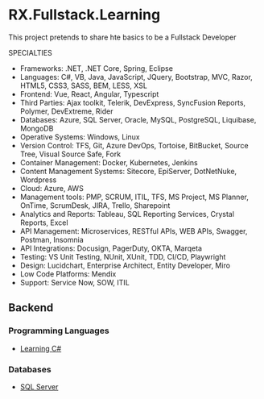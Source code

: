 # RX.Fullstack.Learning
This project pretends to share hte basics to be a Fullstack Developer

SPECIALTIES
- Frameworks: .NET, .NET Core, Spring, Eclipse
- Languages: C#, VB, Java, JavaScript, JQuery, Bootstrap, MVC, Razor, HTML5, CSS3, SASS, BEM, LESS, XSL 
- Frontend: Vue, React, Angular, Typescript
- Third Parties: Ajax toolkit, Telerik, DevExpress, SyncFusion Reports, Polymer, DevExtreme, Rider
- Databases: Azure, SQL Server, Oracle, MySQL, PostgreSQL, Liquibase, MongoDB
- Operative Systems: Windows, Linux
- Version Control: TFS, Git, Azure DevOps, Tortoise, BitBucket, Source Tree, Visual Source Safe, Fork
- Container Management: Docker, Kubernetes, Jenkins
- Content Management Systems: Sitecore, EpiServer, DotNetNuke, Wordpress
- Cloud: Azure, AWS
- Management tools: PMP, SCRUM, ITIL, TFS, MS Project, MS Planner, OnTime, ScrumDesk, JIRA, Trello, Sharepoint
- Analytics and Reports: Tableau, SQL Reporting Services, Crystal Reports, Excel
- API Management: Microservices, RESTful APIs, WEB APIs, Swagger, Postman, Insomnia
- API Integrations: Docusign, PagerDuty, OKTA, Marqeta
- Testing: VS Unit Testing, NUnit, XUnit, TDD, CI/CD, Playwright
- Design: Lucidchart, Enterprise Architect, Entity Developer, Miro
- Low Code Platforms: Mendix
- Support: Service Now, SOW, ITIL


## Backend

### Programming Languages
- [Learning C#](https://github.com/rafaelxoliolab/RX.NET.CSharp.Learning)
  
### Databases
- [SQL Server](https://github.com/rafaelxoliolab/RX.SQL.Learning)
